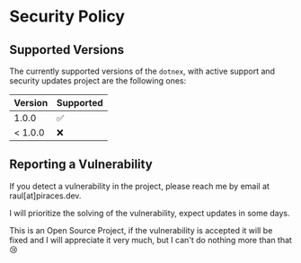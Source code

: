 # Security Policy

## Supported Versions

The currently supported versions of the `dotnex`, with active support and security updates project are the following ones:

| Version | Supported          |
| ------- | ------------------ |
| 1.0.0   | :white_check_mark: |
| < 1.0.0 | :x:                |

## Reporting a Vulnerability

If you detect a vulnerability in the project, please reach me by email at raul[at]piraces.dev.

I will prioritize the solving of the vulnerability, expect updates in some days.

This is an Open Source Project, if the vulnerability is accepted it will be fixed and I will appreciate it very much, but I can't do nothing more than that :cry:
